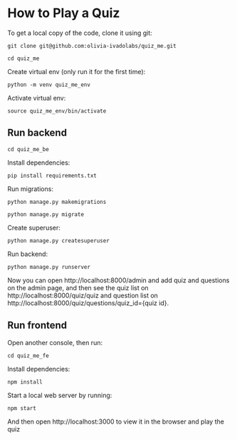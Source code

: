 # How to Play a Quiz

To get a local copy of the code, clone it using git:

```
git clone git@github.com:olivia-ivadolabs/quiz_me.git

cd quiz_me
```

Create virtual env (only run it for the first time):

```
python -m venv quiz_me_env
```

Activate virtual env:
```
source quiz_me_env/bin/activate
```

## Run backend
```
cd quiz_me_be
```

Install dependencies:

```
pip install requirements.txt
```

Run migrations:
```
python manage.py makemigrations

python manage.py migrate
```

Create superuser:
```
python manage.py createsuperuser
```

Run backend:
```
python manage.py runserver
```

Now you can open http://localhost:8000/admin and add quiz and questions on the admin page, and then see the quiz list on http://localhost:8000/quiz/quiz and question list on http://localhost:8000/quiz/questions/quiz_id={quiz id}.

## Run frontend
Open another console, then run:
```
cd quiz_me_fe
```

Install dependencies:

```
npm install
```

Start a local web server by running:

```
npm start
```

And then open http://localhost:3000 to view it in the browser and play the quiz
